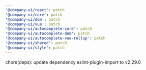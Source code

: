 ```yaml
---
'@company-ui/react': patch
'@company-ui/core': patch
'@company-ui/dom': patch
'@company-ui/vue': patch
'@company-ui/autocomplete-core': patch
'@company-ui/autocomplete-dom': patch
'@company-ui/autocomplete-vue-rollup': patch
'@company-ui/shared': patch
'@company-ui/style': patch
---
```


chore(deps): update dependency eslint-plugin-import to v2.29.0
